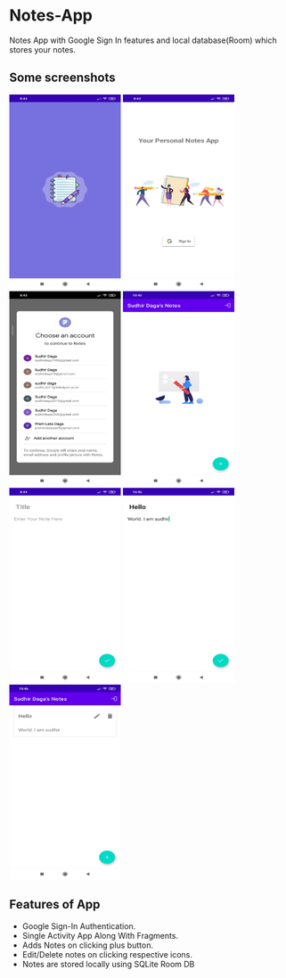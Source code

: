 # Notes-App

Notes App with Google Sign In features and local database(Room) which stores your notes.

## Some screenshots

<img src="Screenshots/1.jpeg" width="200" height="350"/>    <img src="Screenshots/2.jpeg" width="200" height="350"/>    <img src="Screenshots/3.jpeg" width="200" height="350"/> <img src="Screenshots/4.jpeg" width="200" height="350"/><img src="Screenshots/5.jpeg" width="200" height="350"/>
<img src="Screenshots/6.jpeg" width="200" height="350"/>   <img src="Screenshots/7.jpeg" width="200" height="350"/>

## Features of App

- Google Sign-In Authentication.
- Single Activity App Along With Fragments.
- Adds Notes on clicking plus button.
- Edit/Delete notes on clicking respective icons.
- Notes are stored locally using SQLite Room DB
